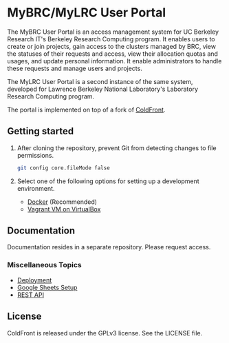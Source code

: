 # MyBRC/MyLRC User Portal

The MyBRC User Portal is an access management system for UC Berkeley Research IT's Berkeley Research Computing program. It enables users to create or join projects, gain access to the clusters managed by BRC, view the statuses of their requests and access, view their allocation quotas and usages, and update personal information. It enable administrators to handle these requests and manage users and projects.

The MyLRC User Portal is a second instance of the same system, developed for Lawrence Berkeley National Laboratory's Laboratory Research Computing program.

The portal is implemented on top of a fork of [ColdFront](https://coldfront.readthedocs.io/en/latest/).

## Getting started

1. After cloning the repository, prevent Git from detecting changes to file permissions.

   ```bash
   git config core.fileMode false
   ```

2. Select one of the following options for setting up a development environment.

   - [Docker](bootstrap/development/docker/README.md) (Recommended)
   - [Vagrant VM on VirtualBox](bootstrap/development/docs/vagrant-vm-README.md)

## Documentation

Documentation resides in a separate repository. Please request access.

### Miscellaneous Topics

- [Deployment](bootstrap/ansible/README.md)
- [Google Sheets Setup](bootstrap/docs/g-sheets-setup.md)
- [REST API](coldfront/api/README.md)

## License

ColdFront is released under the GPLv3 license. See the LICENSE file.
